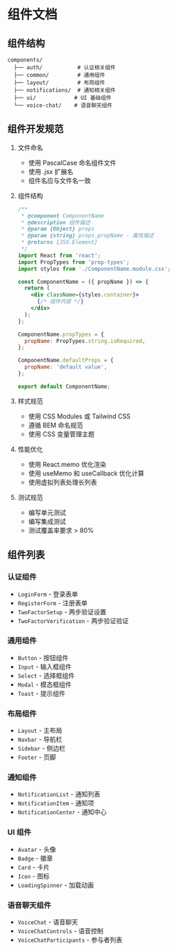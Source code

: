 # 组件文档

## 组件结构

```
components/
  ├── auth/           # 认证相关组件
  ├── common/         # 通用组件
  ├── layout/         # 布局组件
  ├── notifications/  # 通知相关组件
  ├── ui/            # UI 基础组件
  └── voice-chat/    # 语音聊天组件
```

## 组件开发规范

1. 文件命名
   - 使用 PascalCase 命名组件文件
   - 使用 .jsx 扩展名
   - 组件名应与文件名一致

2. 组件结构
   ```jsx
   /**
    * @component ComponentName
    * @description 组件描述
    * @param {Object} props
    * @param {string} props.propName - 属性描述
    * @returns {JSX.Element}
    */
   import React from 'react';
   import PropTypes from 'prop-types';
   import styles from './ComponentName.module.css';

   const ComponentName = ({ propName }) => {
     return (
       <div className={styles.container}>
         {/* 组件内容 */}
       </div>
     );
   };

   ComponentName.propTypes = {
     propName: PropTypes.string.isRequired,
   };

   ComponentName.defaultProps = {
     propName: 'default value',
   };

   export default ComponentName;
   ```

3. 样式规范
   - 使用 CSS Modules 或 Tailwind CSS
   - 遵循 BEM 命名规范
   - 使用 CSS 变量管理主题

4. 性能优化
   - 使用 React.memo 优化渲染
   - 使用 useMemo 和 useCallback 优化计算
   - 使用虚拟列表处理长列表

5. 测试规范
   - 编写单元测试
   - 编写集成测试
   - 测试覆盖率要求 > 80%

## 组件列表

### 认证组件
- `LoginForm` - 登录表单
- `RegisterForm` - 注册表单
- `TwoFactorSetup` - 两步验证设置
- `TwoFactorVerification` - 两步验证验证

### 通用组件
- `Button` - 按钮组件
- `Input` - 输入框组件
- `Select` - 选择框组件
- `Modal` - 模态框组件
- `Toast` - 提示组件

### 布局组件
- `Layout` - 主布局
- `Navbar` - 导航栏
- `Sidebar` - 侧边栏
- `Footer` - 页脚

### 通知组件
- `NotificationList` - 通知列表
- `NotificationItem` - 通知项
- `NotificationCenter` - 通知中心

### UI 组件
- `Avatar` - 头像
- `Badge` - 徽章
- `Card` - 卡片
- `Icon` - 图标
- `LoadingSpinner` - 加载动画

### 语音聊天组件
- `VoiceChat` - 语音聊天
- `VoiceChatControls` - 语音控制
- `VoiceChatParticipants` - 参与者列表 